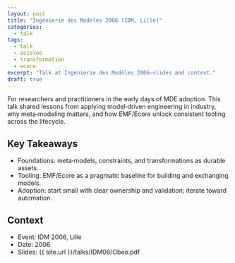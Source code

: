 ```yaml
---
layout: post
title: "Ingénierie des Modèles 2006 (IDM, Lille)"
categories:
  - talk
tags:
  - talk
  - acceleo
  - transformation
  - ecore
excerpt: "Talk at Ingénierie des Modèles 2006—slides and context."
draft: true
---
```


For researchers and practitioners in the early days of MDE adoption. This talk shared lessons from applying model‑driven engineering in industry, why meta‑modeling matters, and how EMF/Ecore unlock consistent tooling across the lifecycle.

## Key Takeaways
- Foundations: meta‑models, constraints, and transformations as durable assets.
- Tooling: EMF/Ecore as a pragmatic baseline for building and exchanging models.
- Adoption: start small with clear ownership and validation; iterate toward automation.

## Context
- Event: IDM 2006, Lille
- Date: 2006
- Slides: {{ site.url }}/talks/IDM06/Obeo.pdf
